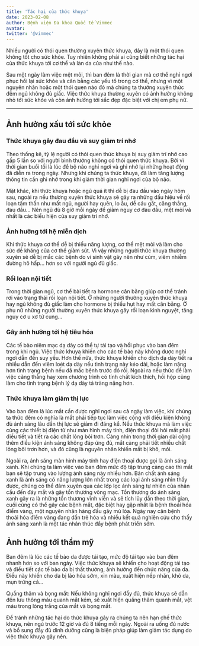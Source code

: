 ```yaml
---
title: 'Tác hại của thức khuya'
date: 2023-02-08
author: Bệnh viện Đa khoa Quốc tế Vinmec
avatar: 
twitter: '@vinmec'
---
```


Nhiều người có thói quen thường xuyên thức khuya, đây là một thói quen không tốt cho sức khỏe. Tuy nhiên không phải ai cũng biết những tác hại của thức khuya tới cơ thể và làn da của như thế nào.

Sau một ngày làm việc mệt mỏi, thì ban đêm là thời gian mà cơ thể nghỉ ngơi phục hồi lại sức khỏe và cân bằng các yếu tố trong cơ thể, nhưng vì một nguyên nhân hoặc một thói quen nào đó mà chúng ta thường xuyên thức đêm ngủ không đủ giấc. Việc thức khuya thường xuyên có ảnh hưởng không nhỏ tới sức khỏe và còn ảnh hưởng tới sắc đẹp đặc biệt với chị em phụ nữ.

<!--more-->



---

## Ảnh hưởng xấu tới sức khỏe

### Thức khuya gây đau đầu và suy giảm trí nhớ

Theo thống kê, tỷ lệ người có thói quen thức khuya bị suy giảm trí nhớ cao gấp 5 lần so với người bình thường không có thói quen thức khuya. Bởi vì thời gian buổi tối là lúc để bộ não nghỉ ngơi và ghi nhớ lại những hoạt động đã diễn ra trong ngày. Nhưng khi chúng ta thức khuya, đã làm tăng lượng thông tin cần ghi nhớ trong khi giảm thời gian nghỉ ngơi của bộ não.

Mặt khác, khi thức khuya hoặc ngủ quá ít thì dễ bị đau đầu vào ngày hôm sau, ngoài ra nếu thường xuyên thức khuya sẽ gây ra những dấu hiệu về rối loạn tâm thần như mất ngủ, người hay quên, lo âu, dễ cáu gắt, căng thẳng, đau đầu... Nên ngủ đủ 8 giờ mỗi ngày để giảm nguy cơ đau đầu, mệt mỏi và nhất là các biểu hiện của suy giảm trí nhớ.

### Ảnh hưởng tới hệ miễn dịch

Khi thức khuya cơ thể dễ bị thiếu năng lượng, cơ thể mệt mỏi và làm cho sức đề kháng của cơ thể giảm sút. Vì vậy những người thức khuya thường xuyên sẽ dễ bị mắc các bệnh do vi sinh vật gây nên như cúm, viêm nhiễm đường hô hấp... hơn so với người ngủ đủ giấc.

### Rối loạn nội tiết

Trong thời gian ngủ, cơ thể bài tiết ra hormone cân bằng giúp cơ thể tránh rơi vào trạng thái rối loạn nội tiết. Ở những người thường xuyên thức khuya hay ngủ không đủ giấc làm cho hormone bị thiếu hụt hay mất cân bằng. Ở phụ nữ những người thường xuyên thức khuya gây rối loạn kinh nguyệt, tăng nguy cơ u xơ tử cung...

### Gây ảnh hưởng tới hệ tiêu hóa

Các tế bào niêm mạc dạ dày có thể tự tái tạo và hồi phục vào ban đêm trong khi ngủ. Việc thức khuya khiến cho các tế bào này không được nghỉ ngơi dẫn đến suy yếu. Hơn thế nữa, thức khuya khiến cho dịch dạ dày tiết ra nhiều dẫn đến viêm loét dạ dày nếu tình trạng này kéo dài, hoặc làm nặng hơn tình trạng bệnh nếu đã mắc bệnh trước đó rồi. Ngoài ra nếu thức để làm việc căng thẳng hay xem chương trình có tính chất kích thích, hồi hộp cũng làm cho tình trạng bệnh lý dạ dày tá tràng nặng hơn.

### Thức khuya làm giảm thị lực
Vào ban đêm là lúc mắt cần được nghỉ ngơi sau cả ngày làm việc, khi chúng ta thức đêm có nghĩa là mắt phải tiếp tục làm việc cộng với điều kiện không đủ ánh sáng lâu dần thị lực sẽ giảm đi đáng kể. Nếu thức khuya mà làm việc cùng các thiết bị điện tử như màn hình máy tính, điện thoại đòi hỏi mắt phải điều tiết và tiết ra các chất lỏng bôi trơn. Càng nhìn trong thời gian dài cộng thêm điều kiện ánh sáng không đáp ứng đủ, mắt càng phải tiết nhiều chất lỏng bôi trơn hơn, và đó cũng là nguyên nhân khiến mắt bị khô, mỏi.

Ngoài ra, ánh sáng màn hình máy tính hay điện thoại được gọi là ánh sáng xanh. Khi chúng ta làm việc vào ban đêm mức độ tập trung càng cao thì mắt bạn sẽ tập trung vào lượng ánh sáng này nhiều hơn. Bản chất ánh sáng xanh là ánh sáng có năng lượng lớn nhất trong các loại ánh sáng nhìn thấy được, chúng có thể đâm xuyên qua các lớp lọc ánh sáng tự nhiên của nhãn cầu đến đáy mắt và gây tổn thương võng mạc. Tổn thương do ánh sáng xanh gây ra là những tổn thương vĩnh viễn và sẽ tích lũy dần theo thời gian, cuối cùng có thể gây các bệnh mắt, đặc biệt hay gặp nhất là bệnh thoái hóa điểm vàng, một nguyên nhân hàng đầu gây mù lòa. Ngày nay căn bệnh thoái hóa điểm vàng đang dần trẻ hóa và nhiều kết quả nghiên cứu cho thấy ánh sáng xanh là một tác nhân thúc đẩy bệnh phát triển sớm.


## Ảnh hưởng tới thẩm mỹ

Ban đêm là lúc các tế bào da được tái tạo, mức độ tái tạo vào ban đêm nhanh hơn so với ban ngày. Việc thức khuya sẽ khiến cho hoạt động tái tạo và điều tiết các tế bào da bị thất thường, ảnh hưởng đến chức năng của da. Điều này khiến cho da bị lão hóa sớm, xỉn màu, xuất hiện nếp nhăn, khô da, mụn trứng cá...

Quầng thâm và bọng mắt: Nếu không nghỉ ngơi đầy đủ, thức khuya sẽ dẫn đến lưu thông máu quanh mắt kém, sẽ xuất hiện quầng thâm quanh mắt, vệt máu trong lòng trắng của mắt và bọng mắt.

Để tránh những tác hại do thức khuya gây ra chúng ta nên hạn chế thức khuya, nên ngủ trước 12 giờ và đủ 8 tiếng mỗi ngày. Ngoài ra uống đủ nước và bổ sung đầy đủ dinh dưỡng cũng là biện pháp giúp làm giảm tác dụng do việc thức khuya gây nên.